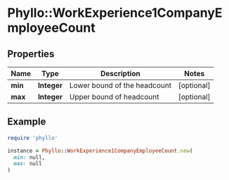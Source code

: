 # Phyllo::WorkExperience1CompanyEmployeeCount

## Properties

| Name | Type | Description | Notes |
| ---- | ---- | ----------- | ----- |
| **min** | **Integer** | Lower bound of the headcount | [optional] |
| **max** | **Integer** | Upper bound of headcount | [optional] |

## Example

```ruby
require 'phyllo'

instance = Phyllo::WorkExperience1CompanyEmployeeCount.new(
  min: null,
  max: null
)
```

